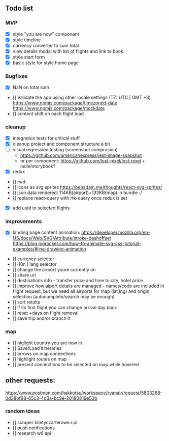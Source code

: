 ## Todo list

### MVP

- [x] style "you are now" component
- [x] style timeline
- [x] currency converter to sum total
- [x] view details modal with list of flights and link to book
- [x] style start form
- [x] basic style for style home page

### Bugfixes

- [x] NaN on total sum
- [] Validate the app using other locale settings (TZ: UTC | GMT +3)
  https://www.npmjs.com/package/timezoned-date
  https://www.npmjs.com/package/mockdate
- [] content shift on each flight load

### cleanup

- [x] integration tests for critical stuff
- [x] cleanup project and component structure a bit
- [ ] visual regression testing (screenshot comprasion)
  - https://github.com/americanexpress/jest-image-snapshot
  - or per component: https://github.com/lost-pixel/lost-pixel + ladle/storybook?
- [x] redux
- [] rwd
- [] icons as svg sprites https://benadam.me/thoughts/react-svg-sprites/
- [] json data rendered: 114KB(airport)+133KB(map) in bundle :/
- [] replace react-query with rtk-query once redux is set
- [x] add uuid to selected flights

### improvements

- [x] landing page content
      animation: https://developer.mozilla.org/en-US/docs/Web/SVG/Attribute/stroke-dashoffset
      https://blog.logrocket.com/how-to-animate-svg-css-tutorial-examples/#line-drawing-animation
- [] currency selector
- [] i18n | lang selector
- [] change the airport youre currently on
- [] share url
- [] destinations info - transfer price and time to city, hotel price
- [] improve how aiport details are managed - names/code are included in flight request, but we need all airports for map (lat,lng) and origin selection (autocomplete/search may be enough)
- [] sort retults
- [] if its first flight you can change arrival day back
- [] reset +days on flight removal
- [] save trip and/or branch it

### map

- [] higlight country you are now in
- [] Save/Load itineraries
- [] arrows on map connections
- [] highlight routes on map
- [] present connections to be selected on map while hovered

## other requests:

https://www.postman.com/hakkotsu/workspace/ryanair/request/5803268-0d38bf98-65c3-4d3a-bc9e-20180819e53b

### random ideas

- [] scraper biletyczarterowe.r.pl
- [] push notifications
- [] research w6 api
